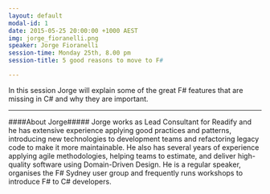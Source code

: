 ```yaml
---
layout: default
modal-id: 1
date: 2015-05-25 20:00:00 +1000 AEST
img: jorge_fioranelli.png
speaker: Jorge Fioranelli
session-time: Monday 25th, 8.00 pm
session-title: 5 good reasons to move to F#

---
```

In this session Jorge will explain some of the great F# features that are missing in C# and why they are important.

<hr />
####About Jorge#####
Jorge works as Lead Consultant for Readify and he has extensive experience applying good practices and patterns, introducing new technologies to development teams and refactoring legacy code to make it more maintainable. He also has several years of experience applying agile methodologies, helping teams to estimate, and deliver high-quality software using Domain-Driven Design. He is a regular speaker, organises the F# Sydney user group and frequently runs workshops to introduce F# to C# developers.